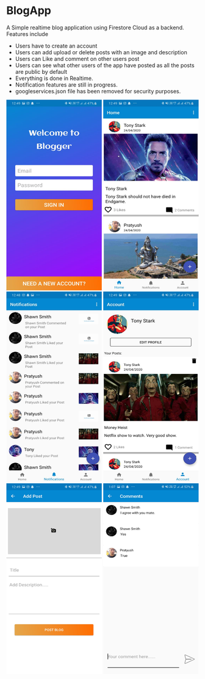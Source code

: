 # BlogApp
A Simple realtime blog application using Firestore Cloud as a backend.
<br>Features include
- Users have to create an account
- Users can add upload or delete posts with an image and description
- Users can Like and comment on other users post
- Users can see what other users of the app have posted as all the posts are public by default
- Everything is done in Realtime.
- Notification features are still in progress.
- googleservices.json file has been removed for security purposes.<br>
            
<img src=https://github.com/pratyushkumar06/BlogApp/blob/master/login.jpeg width="250" height="500" />     <img src=https://github.com/pratyushkumar06/BlogApp/blob/master/home.jpeg width="250" height="500" />  <img src=https://github.com/pratyushkumar06/BlogApp/blob/master/Notifications.jpeg width="250" height="500" />
<img src=https://github.com/pratyushkumar06/BlogApp/blob/master/account.jpeg width="250" height="500" />  <img src=https://github.com/pratyushkumar06/BlogApp/blob/master/add_post.jpeg width="250" height="500" />    <img src=https://github.com/pratyushkumar06/BlogApp/blob/master/comments.jpeg width="250" height="500" />
